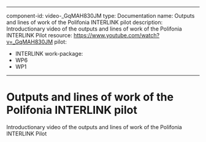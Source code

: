 
---
component-id: video-_GqMAH830JM
type: Documentation
name: Outputs and lines of work of the Polifonia INTERLINK pilot
description: Introductionary video of the outputs and lines of work of the Polifonia INTERLINK Pilot
resource: https://www.youtube.com/watch?v=_GqMAH830JM
pilot:
- INTERLINK
work-package:
- WP6
- WP1
---

# Outputs and lines of work of the Polifonia INTERLINK pilot

Introductionary video of the outputs and lines of work of the Polifonia INTERLINK Pilot


